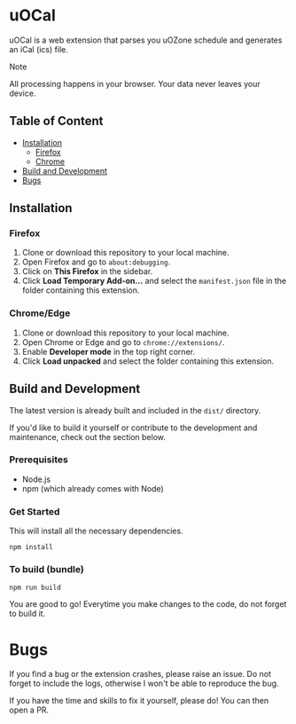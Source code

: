 
# uOCal 
uOCal is a web extension that parses you uOZone schedule and generates an iCal (ics) file. 

> [!NOTE]  
> All processing happens in your browser. Your data never leaves your device.

## Table of Content
- [Installation](#installation)  
    - [Firefox](#firefox)
    - [Chrome](#chromeedge)
- [Build and Development](#build-and-development)  
- [Bugs](#bugs)

## Installation

### Firefox

1. Clone or download this repository to your local machine.
2. Open Firefox and go to `about:debugging`.
3. Click on **This Firefox** in the sidebar.
4. Click **Load Temporary Add-on...** and select the `manifest.json` file in the folder containing this extension.

### Chrome/Edge

1. Clone or download this repository to your local machine.
2. Open Chrome or Edge and go to `chrome://extensions/`.
3. Enable **Developer mode** in the top right corner.
4. Click **Load unpacked** and select the folder containing this extension.

## Build and Development
The latest version is already built and included in the `dist/` directory.

If you'd like to build it yourself or contribute to the development and maintenance, check out the section below.

### Prerequisites
- Node.js
- npm (which already comes with Node)

### Get Started
This will install all the necessary dependencies.
```
npm install
```

### To build (bundle)
```
npm run build
```

You are good to go! Everytime you make changes to the code, do not forget to build it.

# Bugs
If you find a bug or the extension crashes, please raise an issue. Do not forget to include the logs, otherwise I won't be able to reproduce the bug.

If you have the time and skills to fix it yourself, please do! You can then open a PR.